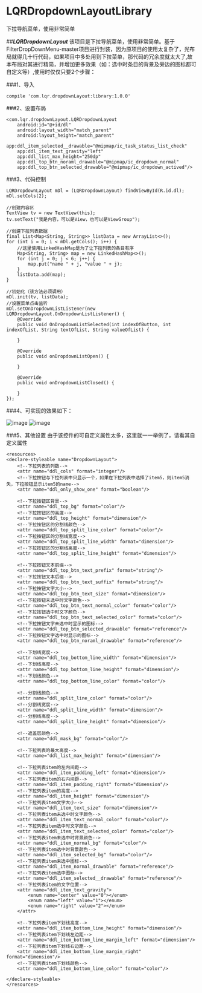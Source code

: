 # LQRDropdownLayoutLibrary
下拉导航菜单，使用非常简单


##***LQRDropdownLayout***
该项目是下拉导航菜单，使用非常简单。基于FilterDropDownMenu-master项目进行封装，因为原项目的使用太复杂了，光布局就得几十行代码，如果项目中多处用到下拉菜单，那代码的冗余度就太大了,故本布局对其进行精简，并增加更多效果（如：选中时条目的背景及旁边的图标都可自定义等）,使用时仅仅只要2个步骤：

###1、导入

	compile 'com.lqr.dropdownLayout:library:1.0.0'

###2、设置布局

	<com.lqr.dropdownLayout.LQRDropdownLayout
        android:id="@+id/dl"
        android:layout_width="match_parent"
        android:layout_height="match_parent"
        app:ddl_item_selected__drawable="@mipmap/ic_task_status_list_check"
        app:ddl_item_text_gravity="left"
        app:ddl_list_max_height="250dp"
        app:ddl_top_btn_noraml_drawable="@mipmap/ic_dropdown_normal"
        app:ddl_top_btn_selected_drawable="@mipmap/ic_dropdown_actived"/>

###3、代码控制
	
	LQRDropdownLayout mDl = (LQRDropdownLayout) findViewById(R.id.dl);
    mDl.setCols(2);

    //创建内容区
    TextView tv = new TextView(this);
    tv.setText("我是内容，可以是View，也可以是ViewGroup");

    //创建下拉列表数据
    final List<Map<String, String>> listData = new ArrayList<>();
    for (int i = 0; i < mDl.getCols(); i++) {
        //这里使用LinkedHashMap是为了让下拉列表的条目有序
        Map<String, String> map = new LinkedHashMap<>();
        for (int j = 0; j < 6; j++) {
            map.put("name " + j, "value " + j);
        }
        listData.add(map);
    }

	//初始化（该方法必须调用）
    mDl.init(tv, listData);
	//设置菜单点击监听
    mDl.setOnDropdownListListener(new LQRDropdownLayout.OnDropdownListListener() {
        @Override
        public void OnDropdownListSelected(int indexOfButton, int indexOfList, String textOfList, String valueOfList) {

        }

        @Override
        public void onDropdownListOpen() {

        }

        @Override
        public void onDropdownListClosed() {

        }
    });


###4、可实现的效果如下：

![image](screenshots/1.gif)
![image](screenshots/2.gif)

###5、其他设置
由于该控件的可自定义属性太多，这里就一一举例了，请看其自定义属性
	
	<resources>
    <declare-styleable name="DropdownLayout">
        <!--下拉列表的列数-->
        <attr name="ddl_cols" format="integer"/>
        <!--下拉按钮与下拉列表中只显示一个，如果在下拉列表中选择了item5，则item5消失，下拉按钮显示item5的name-->
        <attr name="ddl_only_show_one" format="boolean"/>

        <!--下拉按钮区背景-->
        <attr name="ddl_top_bg" format="color"/>
        <!--下拉按钮区的高度-->
        <attr name="ddl_top_height" format="dimension"/>
        <!--下拉按钮区的分割线颜色-->
        <attr name="ddl_top_split_line_color" format="color"/>
        <!--下拉按钮区的分割线宽度-->
        <attr name="ddl_top_split_line_width" format="dimension"/>
        <!--下拉按钮区的分割线高度-->
        <attr name="ddl_top_split_line_height" format="dimension"/>

        <!--下拉按钮文本前缀-->
        <attr name="ddl_top_btn_text_prefix" format="string"/>
        <!--下拉按钮文本后缀-->
        <attr name="ddl_top_btn_text_suffix" format="string"/>
        <!--下拉按钮文字大小-->
        <attr name="ddl_top_btn_text_size" format="dimension"/>
        <!--下拉按钮未选中时文字颜色-->
        <attr name="ddl_top_btn_text_normal_color" format="color"/>
        <!--下拉按钮选中时文字颜色-->
        <attr name="ddl_top_btn_text_selected_color" format="color"/>
        <!--下拉按钮文字未选中时显示的图标-->
        <attr name="ddl_top_btn_selected_drawable" format="reference"/>
        <!--下拉按钮文字选中时显示的图标-->
        <attr name="ddl_top_btn_noraml_drawable" format="reference"/>

        <!--下划线宽度-->
        <attr name="ddl_top_bottom_line_width" format="dimension"/>
        <!--下划线高度-->
        <attr name="ddl_top_bottom_line_height" format="dimension"/>
        <!--下划线颜色-->
        <attr name="ddl_top_bottom_line_color" format="color"/>

        <!--分割线颜色-->
        <attr name="ddl_split_line_color" format="color"/>
        <!--分割线宽度-->
        <attr name="ddl_split_line_width" format="dimension"/>
        <!--分割线高度-->
        <attr name="ddl_split_line_height" format="dimension"/>

        <!--遮盖层颜色-->
        <attr name="ddl_mask_bg" format="color"/>

        <!--下拉列表的最大高度-->
        <attr name="ddl_list_max_height" format="dimension"/>

        <!--下拉列表item的左内间距-->
        <attr name="ddl_item_padding_left" format="dimension"/>
        <!--下拉列表item的右内间距-->
        <attr name="ddl_item_padding_right" format="dimension"/>
        <!--下拉列表item的高度-->
        <attr name="ddl_item_height" format="dimension"/>
        <!--下拉列表item文字大小-->
        <attr name="ddl_item_text_size" format="dimension"/>
        <!--下拉列表item未选中时文字颜色-->
        <attr name="ddl_item_text_normal_color" format="color"/>
        <!--下拉列表item选中时文字颜色-->
        <attr name="ddl_item_text_selected_color" format="color"/>
        <!--下拉列表item未选中时背景颜色-->
        <attr name="ddl_item_normal_bg" format="color"/>
        <!--下拉列表item选中时背景颜色-->
        <attr name="ddl_item_selected_bg" format="color"/>
        <!--下拉列表item未选中图标-->
        <attr name="ddl_item_normal_drawable" format="reference"/>
        <!--下拉列表item选中图标-->
        <attr name="ddl_item_selected__drawable" format="reference"/>
        <!--下拉列表item的文字位置-->
        <attr name="ddl_item_text_gravity">
            <enum name="center" value="0"></enum>
            <enum name="left" value="1"></enum>
            <enum name="right" value="2"></enum>
        </attr>

        <!--下拉列表item下划线高度-->
        <attr name="ddl_item_bottom_line_height" format="dimension"/>
        <!--下拉列表item下划线左边距-->
        <attr name="ddl_item_bottom_line_margin_left" format="dimension"/>
        <!--下拉列表item下划线右边距-->
        <attr name="ddl_item_bottom_line_margin_right" format="dimension"/>
        <!--下拉列表item下划线颜色-->
        <attr name="ddl_item_bottom_line_color" format="color"/>

	</declare-styleable>
	</resources>